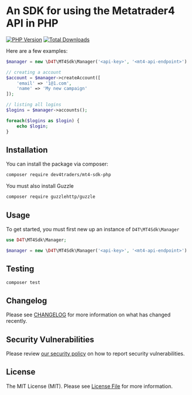# An SDK for using the Metatrader4 API in PHP
<!-- BADGES_START -->
[![PHP Version][badge-php]][php]
[![Total Downloads][badge-downloads]][downloads]

[badge-php]: https://img.shields.io/packagist/php-v/dev4traders/mt4-sdk-php.svg?style=flat-square
[php]: https://php.net

[badge-downloads]: https://img.shields.io/packagist/dt/dev4traders/mt4-sdk-php.svg?style=flat-square&colorB=mediumvioletred
[downloads]: https://packagist.org/packages/dev4traders/mt4-sdk-php
<!-- BADGES_END -->


Here are a few examples:

```php
$manager = new \D4T\MT4Sdk\Manager('<api-key>', '<mt4-api-endpoint>')

// creating a account
$account = $manager->createAccount([
    'email' => '1@1.com',
    'name' => 'My new campaign'
]);

```

```php
// listing all logins
$logins = $manager->accounts();

foreach($logins as $login) {
    echo $login;
}
```

## Installation

You can install the package via composer:

```bash
composer require dev4traders/mt4-sdk-php
```

You must also install Guzzle

```bash
composer require guzzlehttp/guzzle
```

## Usage

To get started, you must first new up an instance of `D4T\MT4Sdk\Manager`

```php
use D4T\MT4Sdk\Manager;

$manager = new \D4T\MT4Sdk\Manager('<api-key>', '<mt4-api-endpoint>')
```

## Testing

```php
composer test
```

## Changelog

Please see [CHANGELOG](CHANGELOG.md) for more information on what has changed recently.

## Security Vulnerabilities

Please review [our security policy](../../security/policy) on how to report security vulnerabilities.

## License

The MIT License (MIT). Please see [License File](LICENSE.md) for more information.
